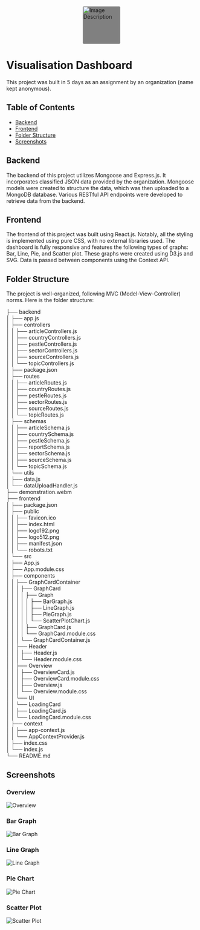 <div style="display: flex;justify-content: center">
<img src="https://github.com/coldcoffeee/visualisation-dashboard/assets/68056738/bc0eb07e-fe1c-4d67-8d02-251adf0443d3" alt="Image Description" height="100" style="background-color: grey; border-radius: 5px;"/>
</div>

# Visualisation Dashboard

This project was built in 5 days as an assignment by an organization (name kept anonymous).

## Table of Contents

- [Backend](#backend)
- [Frontend](#frontend)
- [Folder Structure](#folder-structure)
- [Screenshots](#screenshots)

## Backend

The backend of this project utilizes Mongoose and Express.js. It incorporates classified JSON data provided by the organization. Mongoose models were created to structure the data, which was then uploaded to a MongoDB database. Various RESTful API endpoints were developed to retrieve data from the backend.

## Frontend

The frontend of this project was built using React.js. Notably, all the styling is implemented using pure CSS, with no external libraries used. The dashboard is fully responsive and features the following types of graphs: Bar, Line, Pie, and Scatter plot. These graphs were created using D3.js and SVG. Data is passed between components using the Context API.

## Folder Structure

The project is well-organized, following MVC (Model-View-Controller) norms. Here is the folder structure:

├── backend  
│ ├── app.js  
│ ├── controllers  
│ │ ├── articleControllers.js  
│ │ ├── countryControllers.js  
│ │ ├── pestleControllers.js  
│ │ ├── sectorControllers.js  
│ │ ├── sourceControllers.js  
│ │ └── topicControllers.js  
│ ├── package.json  
│ ├── routes  
│ │ ├── articleRoutes.js  
│ │ ├── countryRoutes.js  
│ │ ├── pestleRoutes.js  
│ │ ├── sectorRoutes.js  
│ │ ├── sourceRoutes.js  
│ │ └── topicRoutes.js  
│ ├── schemas  
│ │ ├── articleSchema.js  
│ │ ├── countrySchema.js  
│ │ ├── pestleSchema.js  
│ │ ├── reportSchema.js  
│ │ ├── sectorSchema.js  
│ │ ├── sourceSchema.js  
│ │ └── topicSchema.js  
│ └── utils  
│ ├── data.js  
│ └── dataUploadHandler.js  
├── demonstration.webm  
├── frontend  
│ ├── package.json  
│ ├── public  
│ │ ├── favicon.ico  
│ │ ├── index.html  
│ │ ├── logo192.png  
│ │ ├── logo512.png  
│ │ ├── manifest.json  
│ │ └── robots.txt  
│ └── src  
│ ├── App.js  
│ ├── App.module.css  
│ ├── components  
│ │ ├── GraphCardContainer  
│ │ │ ├── GraphCard  
│ │ │ │ ├── Graph  
│ │ │ │ │ ├── BarGraph.js  
│ │ │ │ │ ├── LineGraph.js  
│ │ │ │ │ ├── PieGraph.js  
│ │ │ │ │ └── ScatterPlotChart.js  
│ │ │ │ ├── GraphCard.js  
│ │ │ │ └── GraphCard.module.css  
│ │ │ └── GraphCardContainer.js  
│ │ ├── Header  
│ │ │ ├── Header.js  
│ │ │ └── Header.module.css  
│ │ ├── Overview  
│ │ │ ├── OverviewCard.js  
│ │ │ ├── OverviewCard.module.css  
│ │ │ ├── Overview.js  
│ │ │ └── Overview.module.css  
│ │ └── UI  
│ │ └── LoadingCard  
│ │ ├── LoadingCard.js  
│ │ └── LoadingCard.module.css  
│ ├── context  
│ │ ├── app-context.js  
│ │ └── AppContextProvider.js  
│ ├── index.css  
│ └── index.js  
└── README.md

## Screenshots

### Overview

![Overview](https://github.com/coldcoffeee/visualisation-dashboard/assets/68056738/9be52d58-c5b1-438a-8171-a2f13ebdcd2e)

### Bar Graph

![Bar Graph](https://github.com/coldcoffeee/visualisation-dashboard/assets/68056738/c332e9d2-4068-4041-8a70-6c8324c1e403)

### Line Graph

![Line Graph](https://github.com/coldcoffeee/visualisation-dashboard/assets/68056738/f3ecdba3-700a-41fa-9561-de4e4e08b8bb)

### Pie Chart

![Pie Chart](https://github.com/coldcoffeee/visualisation-dashboard/assets/68056738/317e62ca-8e40-42ae-8653-7f684fb4d341)

### Scatter Plot

![Scatter Plot](https://github.com/coldcoffeee/visualisation-dashboard/assets/68056738/839bd19c-87cc-415a-a3a7-a0b3ec353eda)
